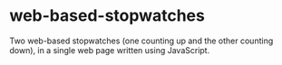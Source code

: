 # web-based-stopwatches
Two web-based stopwatches (one counting up and the other counting down), in a single web page written using JavaScript.
